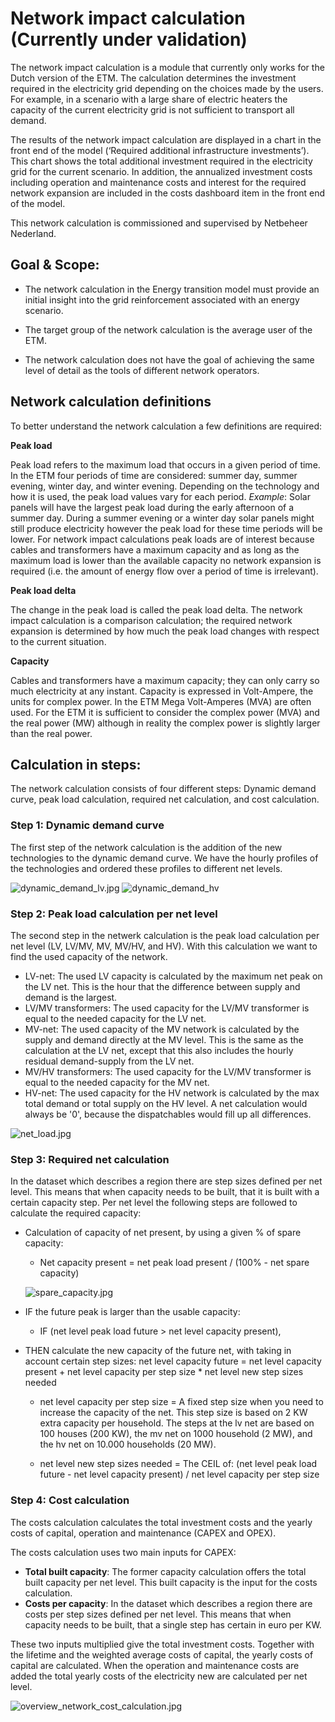 # Network impact calculation (Currently under validation) 

The network impact calculation is a module that currently only works for the Dutch version of the ETM. The calculation determines the investment required in the electricity grid depending on the choices made by the users. For example, in a scenario with a large share of electric heaters the capacity of the current electricity grid is not sufficient to transport all demand.

The results of the network impact calculation are displayed in a chart in the front end of the model (‘Required additional infrastructure investments’). This chart shows the total additional investment required in the electricity grid for the current scenario. In addition, the annualized investment costs including operation and maintenance costs and interest for the required network expansion are  included in the costs dashboard item in the front end of the model.

This network calculation is commissioned and supervised by Netbeheer Nederland.

## Goal & Scope:
*	The network calculation in the Energy transition model must provide an initial insight into the grid reinforcement associated with an energy scenario.

*	The target group of the network calculation is the average user of the ETM.

*	The network calculation does not have the goal of achieving the same level of detail as the tools of different network operators.

Network calculation definitions
-------------------------------

To better understand the network calculation a few definitions are required:

**Peak load**

Peak load refers to the maximum load that occurs in a given period of time. In the ETM four periods of time are considered: summer day, summer evening, winter day, and winter evening. Depending on the technology and how it is used, the peak load values vary for each period. *Example*: Solar panels will have the largest peak load during the early afternoon of a summer day. During a summer evening or a winter day solar panels might still produce electricity however the peak load for these time periods will be lower. For network impact calculations peak loads are of interest because cables and transformers have a maximum capacity and as long as the maximum load is lower than the available capacity no network expansion is required (i.e. the amount of energy flow over a period of time is irrelevant).

**Peak load delta**

The change in the peak load is called the peak load delta. The network impact calculation is a comparison calculation; the required network expansion is determined by how much the peak load changes with respect to the current situation.

**Capacity**

Cables and transformers have a maximum capacity; they can only carry so much electricity at any instant. Capacity is expressed in Volt-Ampere, the units for complex power. In the ETM Mega Volt-Amperes (MVA) are often used. For the ETM it is sufficient to consider the complex power (MVA) and the real power (MW) although in reality the complex power is slightly larger than the real power.


## Calculation in steps:
The network calculation consists of four different steps: Dynamic demand curve, peak load calculation, required net calculation, and cost calculation. 

### Step 1: Dynamic demand curve
The first step of the network calculation is the addition of the new technologies to the dynamic demand curve. We have the hourly profiles of the technologies and ordered these profiles to different net levels. 

![](../images/dynamic_demand_lv.jpg " dynamic_demand_lv.jpg")
![](../images/dynamic_demand_hv.jpg " dynamic_demand_hv")
 
### Step 2: Peak load calculation per net level
The second step in the netwerk calculation is the peak load calculation per net level (LV, LV/MV, MV, MV/HV, and HV). With this calculation we want to find the used capacity of the network.

*	LV-net: The used LV capacity is calculated by the maximum net peak on the LV net. This is the hour that the difference between supply and demand is the largest.
*	LV/MV transformers: The used capacity for the LV/MV transformer is equal to the needed capacity for the LV net.
*	MV-net: The used capacity of the MV network is calculated by the supply and demand directly at the MV level. This is the same as the calculation at the LV net, except that this also includes the hourly residual demand-supply from the LV net.  
*	MV/HV transformers: The used capacity for the LV/MV transformer is equal to the needed capacity for the MV net.
*	HV-net: The used capacity for the HV network is calculated by the max total demand or total supply on the HV level. A net calculation would always be '0', because the dispatchables would fill up all differences.

![](../images/net_load.jpg " net_load.jpg")


### Step 3: Required net calculation
In the dataset which describes a region there are step sizes defined per net level. This means that when capacity needs to be built, that it is built with a certain capacity step. Per net level the following steps are followed to calculate the required capacity: 

*	Calculation of capacity of net present, by using a given % of spare capacity:

	* Net capacity present = net peak load present / (100% - net spare capacity)
	
	![](../images/spare_capacity.jpg " spare_capacity.jpg")


*	IF the future peak is larger than the usable capacity:

	* IF (net level peak load future > net level capacity present),

*	THEN calculate the new capacity of the future net, with taking in account certain step sizes: 
net level capacity future = net level capacity present + net level capacity per step size * net level new step sizes needed

	* net level capacity per step size = A fixed step size when you need to increase the capacity of the net. This step size is based on 2 KW extra capacity per household. The steps at the lv net are based on 100 houses (200 KW), the mv net on 1000 household (2 MW), and the hv net on 10.000 households (20 MW). 

	* net level new step sizes needed = The CEIL of: (net level peak load future - net level capacity present) / net level capacity per step size

### Step 4: Cost calculation
The costs calculation calculates the total investment costs and the yearly costs of capital, operation and maintenance (CAPEX and OPEX).

The costs calculation uses two main inputs for CAPEX: 
*	**Total built capacity**: The former capacity calculation offers the total built capacity per net level. This built capacity is the input for the costs calculation.
*	**Costs per capacity**: In the dataset which describes a region there are costs per step sizes defined per net level. This means that when capacity needs to be built, that a single step has certain in euro per KW.

These two inputs multiplied give the total investment costs. Together with the lifetime and the weighted average costs of capital, the yearly costs of capital are calculated. When the operation and maintenance costs are added the total yearly costs of the electricity new are calculated per net level. 


![](../images/overview_network_cost_calculation.jpg " overview_network_cost_calculation.jpg")

